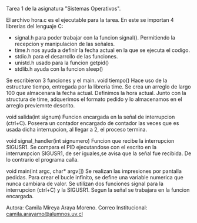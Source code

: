 Tarea 1 de la asignatura "Sistemas Operativos".

El archivo hora.c es el ejecutable para la tarea. En este se importan 4 librerias del lenguaje C:
- signal.h para poder trabajar con la funcion signal(). Permitiendo la recepcion y manipulacion de las señales.
- time.h nos ayuda a definir la fecha actual en la que se ejecuta el codigo.
- stdio.h para el desarrollo de las funciones.
- unistd.h usado para la funcion getpid()
- stdlib.h ayuda con la funcion sleep() 

Se escribieron 3 funciones y el main.
void tiempo() Hace uso de la estructure tiempo, entregada por la libreria time. Se crea un arreglo de largo 100 que almacenara la fecha actual. Definimos la hora actual. Junto con la structura de time, adquerimos el formato pedido y lo almacenamos en el arreglo previemnte descrito.

void salida(int signum) Funcion encargada en la señal de interrupcion (ctrl+C). Poseera un contador encargado de contador las veces que es usada dicha interrupcion, al llegar a 2, el proceso termina.

void signal_handler(int signumero) Funcion que recibe la interrupcion SIGUSR1. Se compara el PID ejecutandose con el escrito en la interrumpcion SIGUSR1, de ser iguales,se avisa que la señal fue recibida. De lo contrario el programa calla.

void main(int argc, char* argv[]) Se realizan las impresiones por pantalla pedidas. Para crear el bucle infinito, se define una variable numerica que nunca cambiara de valor. Se utilizan dos funciones signal para la interrupcion (ctrl+C) y la SIGUSR1. Segun la señal se trabajara en la funcion encargada.

Autora: Camila Mireya Araya Moreno.
Correo Institucional: camila.arayamo@alumnos.uv.cl
